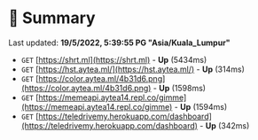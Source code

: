 # 📖 Summary
Last updated: **19/5/2022, 5:39:55 PG "Asia/Kuala_Lumpur"**

- `GET` [https://shrt.ml](https://shrt.ml) - **Up** (5434ms)
- `GET` [https://hst.aytea.ml/](https://hst.aytea.ml/) - **Up** (314ms)
- `GET` [https://color.aytea.ml/4b31d6.png](https://color.aytea.ml/4b31d6.png) - **Up** (1598ms)
- `GET` [https://memeapi.aytea14.repl.co/gimme](https://memeapi.aytea14.repl.co/gimme) - **Up** (1594ms)
- `GET` [https://teledrivemy.herokuapp.com/dashboard](https://teledrivemy.herokuapp.com/dashboard) - **Up** (342ms)
